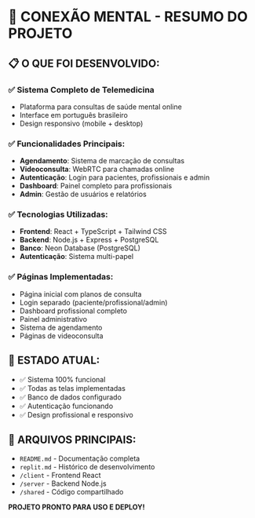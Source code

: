 # 🏥 CONEXÃO MENTAL - RESUMO DO PROJETO

## 📋 O QUE FOI DESENVOLVIDO:

### ✅ Sistema Completo de Telemedicina
- Plataforma para consultas de saúde mental online
- Interface em português brasileiro
- Design responsivo (mobile + desktop)

### ✅ Funcionalidades Principais:
- **Agendamento**: Sistema de marcação de consultas
- **Videoconsulta**: WebRTC para chamadas online
- **Autenticação**: Login para pacientes, profissionais e admin
- **Dashboard**: Painel completo para profissionais
- **Admin**: Gestão de usuários e relatórios

### ✅ Tecnologias Utilizadas:
- **Frontend**: React + TypeScript + Tailwind CSS
- **Backend**: Node.js + Express + PostgreSQL
- **Banco**: Neon Database (PostgreSQL)
- **Autenticação**: Sistema multi-papel

### ✅ Páginas Implementadas:
- Página inicial com planos de consulta
- Login separado (paciente/profissional/admin)
- Dashboard profissional completo
- Painel administrativo
- Sistema de agendamento
- Páginas de videoconsulta

## 🎯 ESTADO ATUAL:
- ✅ Sistema 100% funcional
- ✅ Todas as telas implementadas
- ✅ Banco de dados configurado
- ✅ Autenticação funcionando
- ✅ Design profissional e responsivo

## 📂 ARQUIVOS PRINCIPAIS:
- `README.md` - Documentação completa
- `replit.md` - Histórico de desenvolvimento
- `/client` - Frontend React
- `/server` - Backend Node.js
- `/shared` - Código compartilhado

**PROJETO PRONTO PARA USO E DEPLOY!**